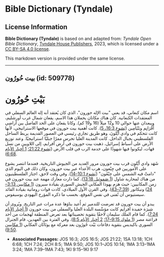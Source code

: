 # Bible Dictionary (Tyndale)

## License Information

**Bible Dictionary (Tyndale)** is based on and adapted from: _Tyndale Open Bible Dictionary_, [Tyndale House Publishers](https://tyndaleopenresources.com/), 2023, which is licensed under a [CC BY-SA 4.0 license](https://creativecommons.org/licenses/by-sa/4.0/legalcode.en).

This markdown version is provided under the same license.



--------------------------------

## بيت حُورُون (id: 509778)

بَيْتِ حُورُون
==============

اسم مكان كنعاني، قد يعني "بيت الإله حورون"، الذي كان يُعتقد أنه إله العالم السفلي في المعتقدات الكنعانية. كان هناك مكانان يحملان هذا الاسم، يقعان شمال غرب أورشليم، ويبعدان عنها حوالي 10 و12 ميلاً (16 و19 كم). وكانا يقعان على الحد الفاصل بين أراضي أَفْرَايِم وبَنْيَامِين ([يَشوع 16:3، 5](https://ref.ly/Josh16:3,Josh16:5)). كانت أهمية بيت حورون في موقعها الاستراتيجي، لأنها كانت تتحكم في وادي أَيَّلونَ، وهو طريق تجاري رئيسي في العصور القديمة يربط الساحل الفلسطيني بجبال الداخل. كانت المدينة العليا تحرس ممرًا جبليًا استراتيجيًا. وعند توزيع الأرض على أسباط إسرائيل، ذهبت بيت حورون في أرض أفرايم، إلى اللاويين من نسل قهات، ليكونوا فيها شهودًا على خدمة الرب في قلب الأرض ([يَشوع 21:22؛](https://ref.ly/Josh21:22) [1 أخبار الأيام 6:68](https://ref.ly/1Chr6:68)).

شَهَد وادي أَيَّلون قرب بيت حورون مرور العديد من الجيوش التاريخية. فعندما انتصر يشوع على الأموريين في جِبْعون، هرب الأعداء عبر بيت حورون، وكان ذلك في اليوم الذي "دامتْ فيه الشمس على جِبْعُون" ([يَشوع 10:1–14](https://ref.ly/Josh10:1-Josh10:14)). وفي وقت لاحق، اجتاز الفلسطينيون من هناك لمحاربة شاول ([1 صَموئِيل 13:18](https://ref.ly/1Sam13:18)). كما دارت معارك مهمة عند بيت حورون في زمن المكابيين: حيث هزم يهوذا المكابي الجيش السوري بقيادة سيرون ([1 مكابيين 3:13–24](https://ref.ly/1Macc3:13-1Macc3:24)) ونيكانور ([7:39–43](https://ref.ly/1Macc7:39-1Macc7:43)). وفي القرن الأول الميلادي، كادت قوات رومانية بقيادة القائد سيستيوس أن تُفنى في نفس الموقع، بحسب ما ذكره المؤرخ اليهودي يوسيفوس. 

يبدو أن بيت حورون قد تعرضت للتدمير ثم أُعيد بناؤها عدة مرات عبر التاريخ. ويُروى أن شِيرَة حفيدة أفرايم كانت مؤسِّسة البلدة العليا والسفلى من بيت حورون ([1 أخبار الأيام 7:24](https://ref.ly/1Chr7:24)). كما قام الملك سليمان لاحقًا بتقوية تحصيناتها بعد تعرض المنطقة لهجمات من أحد فراعنة مصر ([1 ملوك 9:15–17؛](https://ref.ly/1Kgs9:15-1Kgs9:17) [2 أخبار الأيام 8:5](https://ref.ly/2Chr8:5)). وفي الفترة بين العهدين، قام الجنرال السوري باكيديس بتقوية دفاعات بَيْت حُورُون بعد معركة مع يونَاثَان المكابي ([1 مكابيين 9:50](https://ref.ly/1Macc9:50)).

* **Associated Passages:** JOS 16:3; JOS 16:5; JOS 21:22; 1SA 13:18; 1CH 6:68; 1CH 7:24; 2CH 8:5; 1MA 9:50; JOS 10:1–JOS 10:14; 1MA 3:13–1MA 3:24; 1MA 7:39–1MA 7:43; 1KI 9:15–1KI 9:17

